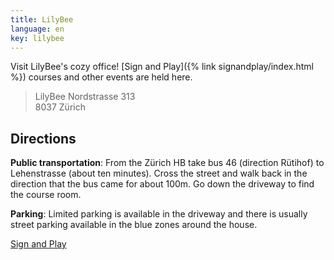 ```yaml
---
title: LilyBee
language: en
key: lilybee
---
```


Visit LilyBee's cozy office! [Sign and Play]({% link signandplay/index.html %}) courses and other events are held here.

> LilyBee
> Nordstrasse 313<br/>
> 8037 Zürich

## Directions

**Public transportation**: From the Zürich HB take bus 46 (direction Rütihof) to Lehenstrasse (about ten minutes). Cross the street and walk back in the direction that the bus came for about 100m. Go down the driveway to find the course room.

**Parking**: Limited parking is available in the driveway and there is usually street parking available in the blue zones around the house.

<a href="{% link signandplay/index.html %}" role="button" class="btn btn-primary mb-1">Sign and Play</a>
